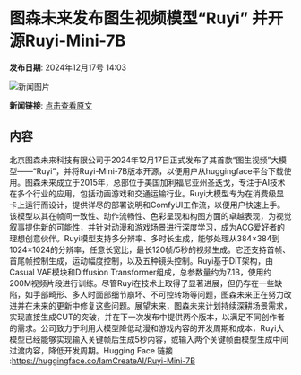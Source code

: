 # 图森未来发布图生视频模型“Ruyi” 并开源Ruyi-Mini-7B

**发布日期**: 2024年12月17号 14:03

![新闻图片](https://pic.chinaz.com/picmap/thumb/202304261750587463_3.jpg)

**新闻链接**: [点击查看原文](https://www.aibase.com/zh/news/14024)

## 内容

北京图森未来科技有限公司于2024年12月17日正式发布了其首款“图生视频”大模型——“Ruyi”，并将Ruyi-Mini-7B版本开源，以便用户从huggingface平台下载使用。图森未来成立于2015年，总部位于美国加利福尼亚州圣迭戈，专注于AI技术在多个行业的应用，包括动画游戏和交通运输行业。Ruyi大模型专为在消费级显卡上运行而设计，提供详尽的部署说明和ComfyUI工作流，以便用户快速上手。该模型以其在帧间一致性、动作流畅性、色彩呈现和构图方面的卓越表现，为视觉叙事提供新的可能性，并针对动漫和游戏场景进行深度学习，成为ACG爱好者的理想创意伙伴。Ruyi模型支持多分辨率、多时长生成，能够处理从384×384到1024×1024的分辨率，任意长宽比，最长120帧/5秒的视频生成。它还支持首帧、首尾帧控制生成，运动幅度控制，以及五种镜头控制。Ruyi基于DiT架构，由Casual VAE模块和Diffusion Transformer组成，总参数量约为7.1B，使用约200M视频片段进行训练。尽管Ruyi在技术上取得了显著进展，但仍存在一些缺陷，如手部畸形、多人时面部细节崩坏、不可控转场等问题，图森未来正在努力改进并在未来的更新中修复这些问题。展望未来，图森未来计划持续深耕场景需求，实现直接生成CUT的突破，并在下一次发布中提供两个版本，以满足不同创作者的需求。公司致力于利用大模型降低动漫和游戏内容的开发周期和成本，Ruyi大模型已经能够实现输入关键帧后生成5秒内容，或输入两个关键帧由模型生成中间过渡内容，降低开发周期。Hugging Face 链接 :https://huggingface.co/IamCreateAI/Ruyi-Mini-7B
